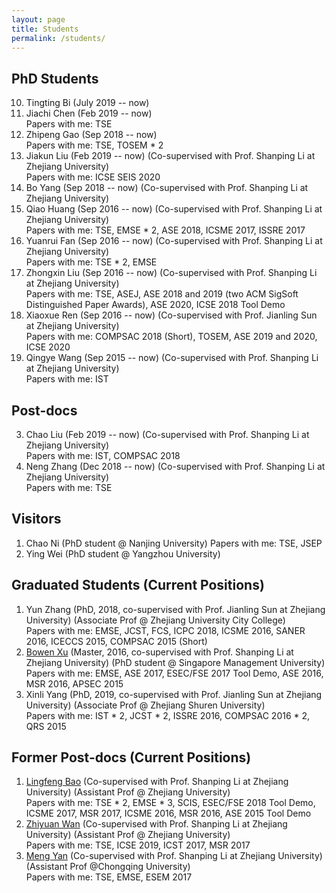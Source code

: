 ```yaml
---
layout: page
title: Students
permalink: /students/
---
```




## PhD Students
10. Tingting Bi (July 2019 -- now) <br />
9. Jiachi Chen (Feb 2019 -- now)  <br />
Papers with me: TSE  <br />
8. Zhipeng Gao (Sep 2018 -- now)  <br />
Papers with me: TSE, TOSEM * 2 <br />
3. Jiakun Liu (Feb 2019 -- now)  (Co-supervised with Prof. Shanping Li at Zhejiang University)  <br />
Papers with me: ICSE SEIS 2020  <br />
8. Bo Yang (Sep 2018 -- now) (Co-supervised with Prof. Shanping Li at Zhejiang University)  <br />
4. Qiao Huang (Sep 2016 -- now) (Co-supervised with Prof. Shanping Li at Zhejiang University)  <br />
Papers with me: TSE, EMSE * 2, ASE 2018, ICSME 2017, ISSRE 2017  <br />
5. Yuanrui Fan (Sep 2016 -- now)  (Co-supervised with Prof. Shanping Li at Zhejiang University)  <br />
Papers with me: TSE * 2, EMSE  <br />
6. Zhongxin Liu (Sep 2016 -- now)  (Co-supervised with Prof. Shanping Li at Zhejiang University)  <br />
Papers with me: TSE, ASEJ, ASE 2018 and 2019 (two ACM SigSoft Distinguished Paper Awards), ASE 2020, ICSE 2018 Tool Demo  <br />
7. Xiaoxue Ren (Sep 2016 -- now)  (Co-supervised with Prof. Jianling Sun at Zhejiang University)  <br />
Papers with me: COMPSAC 2018 (Short), TOSEM, ASE 2019 and 2020, ICSE 2020  <br />
8. Qingye Wang (Sep 2015 -- now) (Co-supervised with Prof. Shanping Li at Zhejiang University)  <br />
Papers with me: IST  <br />



## Post-docs

3. Chao Liu (Feb 2019 -- now) (Co-supervised with Prof. Shanping Li at Zhejiang University)  <br />
Papers with me: IST, COMPSAC 2018  <br />
2. Neng Zhang (Dec 2018 -- now) (Co-supervised with Prof. Shanping Li at Zhejiang University)  <br />
Papers with me: TSE  <br />



## Visitors
1. Chao Ni (PhD student @ Nanjing University)
Papers with me: TSE, JSEP <br />
2. Ying Wei (PhD student @ Yangzhou University)

## Graduated Students (Current Positions)

1. Yun Zhang (PhD, 2018, co-supervised with Prof. Jianling Sun at Zhejiang University) (Associate Prof @ Zhejiang University City College)  <br />
Papers with me: EMSE, JCST, FCS, ICPC 2018, ICSME 2016, SANER 2016, ICECCS 2015, COMPSAC 2015 (Short)  <br />
2. [Bowen Xu] (Master, 2016, co-supervised with Prof. Shanping Li at Zhejiang University) (PhD student @ Singapore Management University) <br />
Papers with me: EMSE, ASE 2017, ESEC/FSE 2017 Tool Demo,  ASE 2016, MSR 2016, APSEC 2015 
9. Xinli Yang (PhD, 2019, co-supervised with Prof. Jianling Sun at Zhejiang University) (Associate Prof @ Zhejiang Shuren University) <br /> 
Papers with me: IST * 2, JCST * 2, ISSRE 2016, COMPSAC 2016 * 2, QRS 2015  <br />

## Former Post-docs (Current Positions)

1. [Lingfeng Bao] (Co-supervised with Prof. Shanping Li at Zhejiang University) (Assistant Prof @ Zhejiang University) <br />
Papers with me: TSE * 2, EMSE * 3, SCIS, ESEC/FSE 2018 Tool Demo, ICSME 2017, MSR 2017, ICSME 2016, MSR 2016, ASE 2015 Tool Demo <br />
2. [Zhiyuan Wan] (Co-supervised with Prof. Shanping Li at Zhejiang University) (Assistant Prof @ Zhejiang University) <br />
Papers with me: TSE, ICSE 2019, ICST 2017, MSR 2017 <br />
1. [Meng Yan] (Co-supervised with Prof. Shanping Li at Zhejiang University) (Assistant Prof @Chongqing University)  <br />
Papers with me: TSE, EMSE, ESEM 2017  <br />


[Lingfeng Bao]: https://baolingfeng.github.io/
[Meng Yan]: https://yanmeng.github.io/
[Bowen Xu]:  https://www.bowenxu.me/
[Zhiyuan Wan]: https://zhiyuan-wan.github.io/
